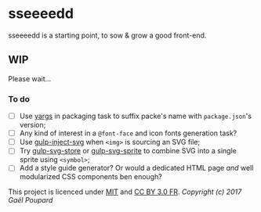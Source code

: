 # sseeeedd

sseeeedd is a starting point, to sow & grow a good front-end.


## WIP

Please wait…

### To do

* [ ] Use [yargs](https://www.npmjs.com/package/yargs) in packaging task to suffix packe's name with `package.json`'s version;
* [ ] Any kind of interest in a `@font-face` and icon fonts generation task?
* [ ] Use [gulp-inject-svg](https://www.npmjs.com/package/gulp-inject-svg) when `<img>` is sourcing an SVG file;
* [ ] Try [gulp-svg-store](https://www.npmjs.com/package/gulp-svgstore) or [gulp-svg-sprite](https://github.com/jkphl/gulp-svg-sprite) to combine SVG into a single sprite using `<symbol>`;
* [ ] Add a style guide generator? Or would a dedicated HTML page *and*  well modularized CSS components ben enough?

This project is licenced under [MIT](http://opensource.org/licenses/MIT "The MIT licence") and [CC BY 3.0 FR](http://creativecommons.org/licenses/by/3.0/fr/ "Licence's explanations").
*Copyright (c) 2017 Gaël Poupard*
